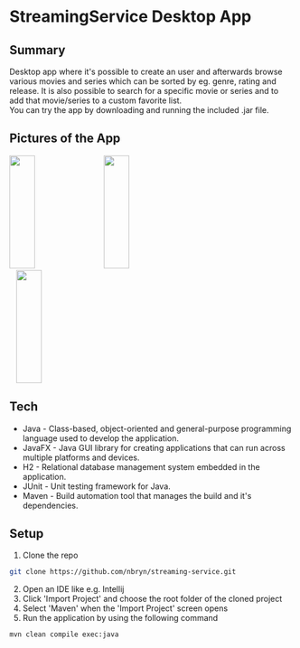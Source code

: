 # StreamingService Desktop App

## Summary
Desktop app where it's possible to create an user and afterwards browse various movies and series which can be sorted by eg. genre, rating and release. 
It is also possible to search for a specific movie or series and to add that movie/series to a custom favorite list. <br />
You can try the app by downloading and running the included .jar file.

## Pictures of the App
<p float="left">
<img  src="https://user-images.githubusercontent.com/44057369/91341336-a3306a00-e7d9-11ea-96e4-1a27f1a3ec2a.png"  width="30%" height="200"/> 
 <img src="https://user-images.githubusercontent.com/44057369/91341891-86e0fd00-e7da-11ea-806a-68dc62cb5055.png" hspace="12" width="30%" height="200"/> 
 <img src="https://user-images.githubusercontent.com/44057369/91341804-62852080-e7da-11ea-9a1d-8f4c45559b14.png" hspace="12" width="30%" height="200"/>
</p>


 ## Tech 
* Java - Class-based, object-oriented and general-purpose programming language used to develop the application.
* JavaFX - Java GUI library for creating applications that can run across multiple platforms and devices.
* H2 - Relational database management system embedded in the application.
* JUnit - Unit testing framework for Java.
* Maven - Build automation tool that manages the build and it's dependencies. 

## Setup
1. Clone the repo
```sh
git clone https://github.com/nbryn/streaming-service.git
```
2. Open an IDE like e.g. Intellij
3. Click 'Import Project' and choose the root folder of the cloned project
4. Select 'Maven' when the 'Import Project' screen opens
5. Run the application by using the following command 
```sh
mvn clean compile exec:java
```

<!--
<table >
 <tr>
     <td align="center"> <b> Overview </b> </td>
     <td align="center"> <b> Search </b> </td>
     <td align="center"> <b> Movie Info </b> </td>
  </tr>
  <tr >
<td> <img  src="https://user-images.githubusercontent.com/44057369/91341336-a3306a00-e7d9-11ea-96e4-1a27f1a3ec2a.png"  width="350" height="250"/> </td>
<td> <img  src="https://user-images.githubusercontent.com/44057369/91341891-86e0fd00-e7da-11ea-806a-68dc62cb5055.png"  width="350" height="250"/> </td>
<td> <img  src="https://user-images.githubusercontent.com/44057369/91341804-62852080-e7da-11ea-9a1d-8f4c45559b14.png"  width="350" height="250"/> </td>
</tr>
 -->
